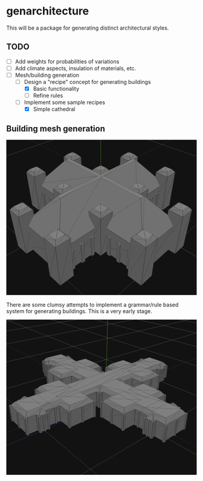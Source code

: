 # genarchitecture

This will be a package for generating distinct architectural styles.

## TODO

- [ ] Add weights for probabilities of variations
- [ ] Add climate aspects, insulation of materials, etc.
- [ ] Mesh/building generation
    - [ ] Design a "recipe" concept for generating buildings
        - [X] Basic functionality
        - [ ] Refine rules
    - [ ] Implement some sample recipes
        - [X] Simple cathedral

## Building mesh generation

![alt text](https://raw.githubusercontent.com/Flokey82/go_gens/master/genarchitecture/images/mesh.png "Generated mesh!")

There are some clumsy attempts to implement a grammar/rule based system for generating buildings. This is a very early stage.

![alt text](https://raw.githubusercontent.com/Flokey82/go_gens/master/genarchitecture/images/rules.png "Generated mesh!")
